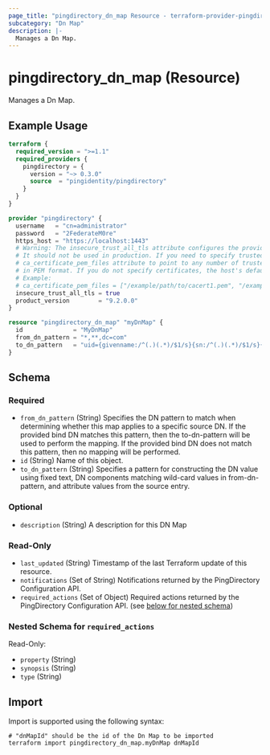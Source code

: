 ```yaml
---
page_title: "pingdirectory_dn_map Resource - terraform-provider-pingdirectory"
subcategory: "Dn Map"
description: |-
  Manages a Dn Map.
---
```


# pingdirectory_dn_map (Resource)

Manages a Dn Map.

## Example Usage

```terraform
terraform {
  required_version = ">=1.1"
  required_providers {
    pingdirectory = {
      version = "~> 0.3.0"
      source  = "pingidentity/pingdirectory"
    }
  }
}

provider "pingdirectory" {
  username   = "cn=administrator"
  password   = "2FederateM0re"
  https_host = "https://localhost:1443"
  # Warning: The insecure_trust_all_tls attribute configures the provider to trust any certificate presented by the PingDirectory server.
  # It should not be used in production. If you need to specify trusted CA certificates, use the
  # ca_certificate_pem_files attribute to point to any number of trusted CA certificate files
  # in PEM format. If you do not specify certificates, the host's default root CA set will be used.
  # Example:
  # ca_certificate_pem_files = ["/example/path/to/cacert1.pem", "/example/path/to/cacert2.pem"]
  insecure_trust_all_tls = true
  product_version        = "9.2.0.0"
}

resource "pingdirectory_dn_map" "myDnMap" {
  id              = "MyDnMap"
  from_dn_pattern = "*,**,dc=com"
  to_dn_pattern   = "uid={givenname:/^(.)(.*)/$1/s}{sn:/^(.)(.*)/$1/s}{eid},{2},o=example"
}
```

<!-- schema generated by tfplugindocs -->
## Schema

### Required

- `from_dn_pattern` (String) Specifies the DN pattern to match when determining whether this map applies to a specific source DN. If the provided bind DN matches this pattern, then the to-dn-pattern will be used to perform the mapping. If the provided bind DN does not match this pattern, then no mapping will be performed.
- `id` (String) Name of this object.
- `to_dn_pattern` (String) Specifies a pattern for constructing the DN value using fixed text, DN components matching wild-card values in from-dn-pattern, and attribute values from the source entry.

### Optional

- `description` (String) A description for this DN Map

### Read-Only

- `last_updated` (String) Timestamp of the last Terraform update of this resource.
- `notifications` (Set of String) Notifications returned by the PingDirectory Configuration API.
- `required_actions` (Set of Object) Required actions returned by the PingDirectory Configuration API. (see [below for nested schema](#nestedatt--required_actions))

<a id="nestedatt--required_actions"></a>
### Nested Schema for `required_actions`

Read-Only:

- `property` (String)
- `synopsis` (String)
- `type` (String)

## Import

Import is supported using the following syntax:

```shell
# "dnMapId" should be the id of the Dn Map to be imported
terraform import pingdirectory_dn_map.myDnMap dnMapId
```

